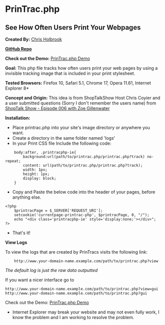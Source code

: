 # PrinTrac.php
## See How Often Users Print Your Webpages
**Created By:** [Chris Holbrook](http://mad9scientist.com/ "Author's Website")

**[GitHub Repo](https://github.com/mad9scientist/PrinTrac.php/ "GitHub")**

**Check out the Demo:** [PrinTrac.php Demo](http://mad9scientist.com/projects/printracphp/)

**Goal:** This php file tracks how often users print your web pages by using a invisible tracking image that is included in your print stylesheet.

**Tested Browsers:** Firefox 10, Safari 5.1, Chrome 17, Opera 11.61, Internet Explorer 8*

**Concept and Origin:** This idea is from ShopTalkShow Host Chris Coyier and a user submitted questions (Sorry I don't remember the users name) from [ShopTalk Show - Episode 006 with Zoe Gillenwater](http://shoptalkshow.com/episodes/006-with-zoe-gillenwater/ "ShopTalk Show")

**Installation:**

*	Place printrac.php into your site's image directory or anywhere you want.
*	Create a directory in the same folder named 'logs'
*	In your Print CSS file Include the following code:

```
	body:after, .printracphp-ie{
		background:url(path/to/printrac.php/printrac.php?track) no-repeat;
		content: url(path/to/printrac.php/printrac.php?track);
		width: 1px;
		height: 1px;
		display: block;
	}
```
*	Copy and Paste the below code into the header of your pages, before anything else.

```
<?php
	$printracPage = $_SERVER['REQUEST_URI'];
	setcookie('currentpage-printrac-php', $printracPage, 0, "/");
	echo "<div class='printracphp-ie' style='display:none;'></div>";
?>
```
* That's it!

**View Logs**

To view the logs that are created by PrinTracs visits the following link:
```
	http://www.your-domain-name.example.com/path/to/printrac.php?view
```

*The default log is just the raw data outputted*

If you want a nicer interface go to

	http://www.your-domain-name.example.com/path/to/printrac.php?view=gui
	http://www.your-domain-name.example.com/path/to/printrac.php?gui


Check out the Demo: [PrinTrac.php Demo](http://mad9scientist.com/projects/printracphp/)

* Internet Explorer may break your website and may not even fully work, I know the problem and I am working to resolve the problem.
